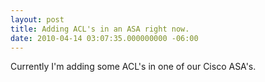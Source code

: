 ```yaml
---
layout: post
title: Adding ACL's in an ASA right now.
date: 2010-04-14 03:07:35.000000000 -06:00
---
```

Currently I'm adding some ACL's in one of our Cisco ASA's.
